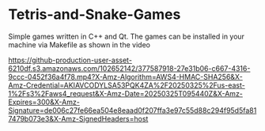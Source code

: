 # Tetris-and-Snake-Games
Simple games written in C++ and Qt. The games can be installed in your machine via Makefile as shown in the video

https://github-production-user-asset-6210df.s3.amazonaws.com/102652142/377587918-27e31b06-c667-4316-9ccc-0452f36a4f78.mp4?X-Amz-Algorithm=AWS4-HMAC-SHA256&X-Amz-Credential=AKIAVCODYLSA53PQK4ZA%2F20250325%2Fus-east-1%2Fs3%2Faws4_request&X-Amz-Date=20250325T095440Z&X-Amz-Expires=300&X-Amz-Signature=de006c27fe66ea504e8eaad0f207ffa3e97c55d88c294f95d5fa817479b073e3&X-Amz-SignedHeaders=host


